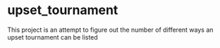 # upset_tournament 

This project is an attempt to figure out the number of different ways an upset tournament can be listed
